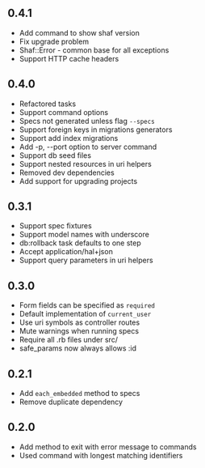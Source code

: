 ## 0.4.1
 * Add command to show shaf version
 * Fix upgrade problem
 * Shaf::Error - common base for all exceptions 
 * Support HTTP cache headers
## 0.4.0
 * Refactored tasks
 * Support command options
 * Specs not generated unless flag `--specs`
 * Support foreign keys in migrations generators
 * Support add index migrations
 * Add -p, --port option to server command
 * Support db seed files
 * Support nested resources in uri helpers
 * Removed dev dependencies
 * Add support for upgrading projects
## 0.3.1
 * Support spec fixtures
 * Support model names with underscore
 * db:rollback task defaults to one step
 * Accept application/hal+json
 * Support query parameters in uri helpers
## 0.3.0
 * Form fields can be specified as `required`
 * Default implementation of `current_user`
 * Use uri symbols as controller routes
 * Mute warnings when running specs
 * Require all .rb files under src/
 * safe_params now always allows :id
## 0.2.1
 * Add `each_embedded` method to specs
 * Remove duplicate dependency
## 0.2.0
 * Add method to exit with error message to commands
 * Used command with longest matching identifiers
